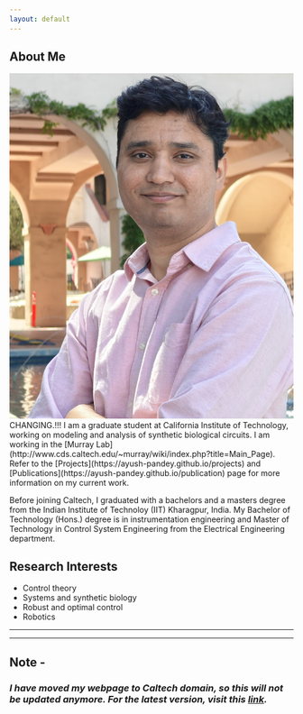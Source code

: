 ```yaml
---
layout: default
---
```


## About Me

<img class="profile-picture" src="Ayush1.jpg">
CHANGING.!!!
I am a graduate student at California Institute of Technology, working on modeling and analysis of synthetic biological circuits. I am working in the [Murray Lab](http://www.cds.caltech.edu/~murray/wiki/index.php?title=Main_Page). Refer to the [Projects](https://ayush-pandey.github.io/projects) and [Publications](https://ayush-pandey.github.io/publication) page for more information on my current work. 

Before joining Caltech, I graduated with a bachelors and a masters degree from the Indian Institute of Technoloy (IIT) Kharagpur, India. My Bachelor of Technology (Hons.) degree is in instrumentation engineering and Master of Technology in 
Control System Engineering from the Electrical Engineering department. 


## Research Interests

* Control theory
* Systems and synthetic biology
* Robust and optimal control
* Robotics


---
<hr>

## Note - 
### _I have moved my webpage to Caltech domain, so this will not be updated anymore. For the latest version, visit this [link](http://www.its.caltech.edu/~apandey/)._
